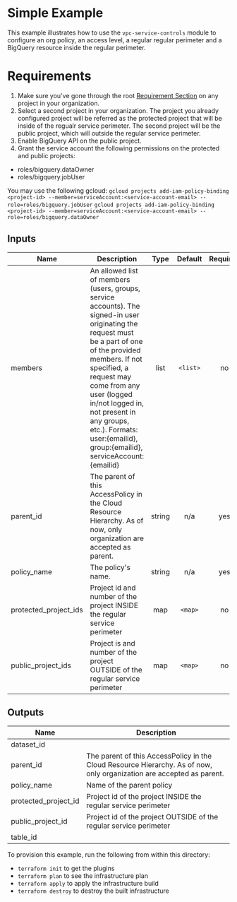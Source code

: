 # Simple Example

This example illustrates how to use the `vpc-service-controls` module to configure an org policy, an access level, a regular regular perimeter and a BigQuery resource inside the regular perimeter.

# Requirements

1. Make sure you've gone through the root [Requirement Section](../../#requirements) on any project in your organization.
2. Select a second project in your organization. The project you already configured project will be referred as the protected project that will be inside of the regualr service perimeter. The second project will be the public project, which will outside the regular service perimeter.
3. Enable BigQuery API on the public project.
4. Grant the service account the following permissions on the protected and public projects:
- roles/bigquery.dataOwner
- roles/bigquery.jobUser

You may use the following gcloud:
`gcloud projects add-iam-policy-binding <project-id> --member=serviceAccount:<service-account-email> --role=roles/bigquery.jobUser`
`gcloud projects add-iam-policy-binding <project-id> --member=serviceAccount:<service-account-email> --role=roles/bigquery.dataOwner`




[^]: (autogen_docs_start)

## Inputs

| Name | Description | Type | Default | Required |
|------|-------------|:----:|:-----:|:-----:|
| members | An allowed list of members (users, groups, service accounts). The signed-in user originating the request must be a part of one of the provided members. If not specified, a request may come from any user (logged in/not logged in, not present in any groups, etc.). Formats: user:{emailid}, group:{emailid}, serviceAccount:{emailid} | list | `<list>` | no |
| parent\_id | The parent of this AccessPolicy in the Cloud Resource Hierarchy. As of now, only organization are accepted as parent. | string | n/a | yes |
| policy\_name | The policy's name. | string | n/a | yes |
| protected\_project\_ids | Project id and number of the project INSIDE the regular service perimeter | map | `<map>` | no |
| public\_project\_ids | Project is and number of the project OUTSIDE of the regular service perimeter | map | `<map>` | no |

## Outputs

| Name | Description |
|------|-------------|
| dataset\_id |  |
| parent\_id | The parent of this AccessPolicy in the Cloud Resource Hierarchy. As of now, only organization are accepted as parent. |
| policy\_name | Name of the parent policy |
| protected\_project\_id | Project id of the project INSIDE the regular service perimeter |
| public\_project\_id | Project id of the project OUTSIDE of the regular service perimeter |
| table\_id |  |

[^]: (autogen_docs_end)

To provision this example, run the following from within this directory:
- `terraform init` to get the plugins
- `terraform plan` to see the infrastructure plan
- `terraform apply` to apply the infrastructure build
- `terraform destroy` to destroy the built infrastructure

